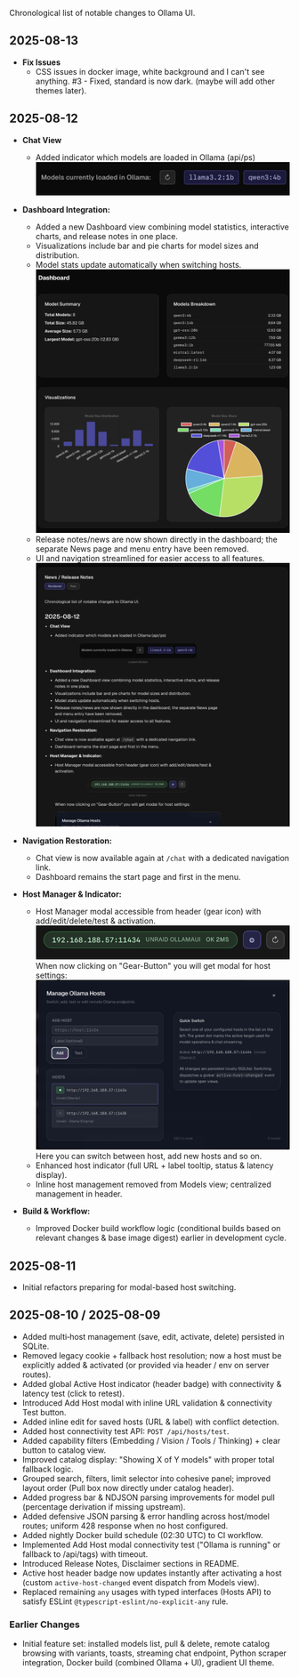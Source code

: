 Chronological list of notable changes to Ollama UI.

## 2025-08-13

- **Fix Issues**
  - CSS issues in docker image, white background and I can't see anything. #3 - Fixed, standard is now dark. (maybe will add other themes later).

## 2025-08-12

- **Chat View**
  - Added indicator which models are loaded in Ollama (api/ps)
    ![Loaded Models](ollama_loaded.png)

- **Dashboard Integration:**
  - Added a new Dashboard view combining model statistics, interactive charts, and release notes in one place.
  - Visualizations include bar and pie charts for model sizes and distribution.
  - Model stats update automatically when switching hosts.
    ![Dashboard](dashboard.png)
  - Release notes/news are now shown directly in the dashboard; the separate News page and menu entry have been removed.
  - UI and navigation streamlined for easier access to all features.
    ![News](news.png)
- **Navigation Restoration:**
  - Chat view is now available again at `/chat` with a dedicated navigation link.
  - Dashboard remains the start page and first in the menu.

- **Host Manager & Indicator:**
  - Host Manager modal accessible from header (gear icon) with add/edit/delete/test & activation.
    ![Host indicator](host_man1.png)
    When now clicking on "Gear-Button" you will get modal for host settings:
    ![Host Manager Modal](host_man2.png)
    Here you can switch between host, add new hosts and so on.
  - Enhanced host indicator (full URL + label tooltip, status & latency display).
  - Inline host management removed from Models view; centralized management in header.

- **Build & Workflow:**
  - Improved Docker build workflow logic (conditional builds based on relevant changes & base image digest) earlier in development cycle.

## 2025-08-11

- Initial refactors preparing for modal-based host switching.

## 2025-08-10 / 2025-08-09

- Added multi‑host management (save, edit, activate, delete) persisted in SQLite.
- Removed legacy cookie + fallback host resolution; now a host must be explicitly added & activated (or provided via header / env on server routes).
- Added global Active Host indicator (header badge) with connectivity & latency test (click to retest).
- Introduced Add Host modal with inline URL validation & connectivity Test button.
- Added inline edit for saved hosts (URL & label) with conflict detection.
- Added host connectivity test API: `POST /api/hosts/test`.
- Added capability filters (Embedding / Vision / Tools / Thinking) + clear button to catalog view.
- Improved catalog display: "Showing X of Y models" with proper total fallback logic.
- Grouped search, filters, limit selector into cohesive panel; improved layout order (Pull box now directly under catalog header).
- Added progress bar & NDJSON parsing improvements for model pull (percentage derivation if missing upstream).
- Added defensive JSON parsing & error handling across host/model routes; uniform 428 response when no host configured.
- Added nightly Docker build schedule (02:30 UTC) to CI workflow.
- Implemented Add Host modal connectivity test ("Ollama is running" or fallback to /api/tags) with timeout.
- Introduced Release Notes, Disclaimer sections in README.
- Active host header badge now updates instantly after activating a host (custom `active-host-changed` event dispatch from Models view).
- Replaced remaining `any` usages with typed interfaces (Hosts API) to satisfy ESLint `@typescript-eslint/no-explicit-any` rule.

### Earlier Changes

- Initial feature set: installed models list, pull & delete, remote catalog browsing with variants, toasts, streaming chat endpoint, Python scraper integration, Docker build (combined Ollama + UI), gradient UI theme.
